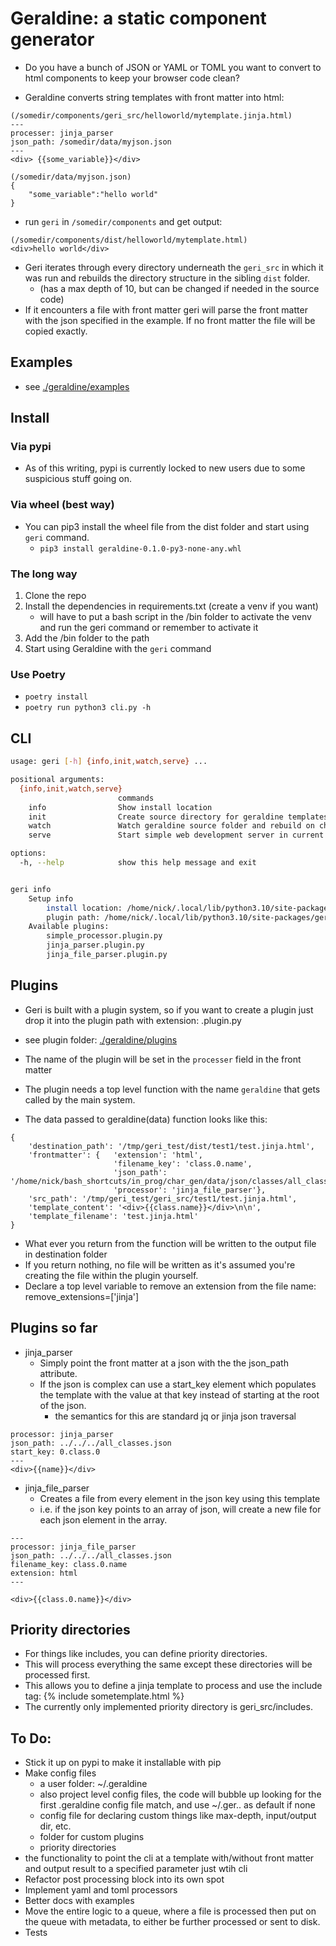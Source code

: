 # Geraldine: a static component generator

* Do you have a bunch of JSON or YAML or TOML you want to convert to html components to keep your browser code clean?

* Geraldine converts string templates with front matter into html:



```
(/somedir/components/geri_src/helloworld/mytemplate.jinja.html)
---
processer: jinja_parser 
json_path: /somedir/data/myjson.json
---
<div> {{some_variable}}</div>

```

```
(/somedir/data/myjson.json)
{
    "some_variable":"hello world"
}
```

* run `geri` in `/somedir/components` and get output:

```
(/somedir/components/dist/helloworld/mytemplate.html)
<div>hello world</div>
```

* Geri iterates through every directory underneath the `geri_src` in which it was run and rebuilds the directory structure in the sibling `dist` folder.
    * (has a max depth of 10, but can be changed if needed in the source code)
* If it encounters a file with front matter geri will parse the front matter with the json specified in the example. If no front matter the file will be copied exactly. 


## Examples
* see [./geraldine/examples](./geraldine/examples) 

## Install

### Via pypi
* As of this writing, pypi is currently locked to new users due to some suspicious stuff going on.

### Via wheel (best way)
* You can pip3 install the wheel file from the dist folder and start using `geri` command.
    * `pip3 install geraldine-0.1.0-py3-none-any.whl`

### The long way
1. Clone the repo
2. Install the dependencies in requirements.txt (create a venv if you want)
    * will have to put a bash script in the /bin folder to activate the venv and run the geri command or remember to activate it
3. Add the /bin folder to the path
4. Start using Geraldine with the `geri` command

### Use Poetry
* `poetry install`
* `poetry run python3 cli.py -h`

## CLI
```bash
usage: geri [-h] {info,init,watch,serve} ...

positional arguments:
  {info,init,watch,serve}
                        commands
    info                Show install location
    init                Create source directory for geraldine templates.
    watch               Watch geraldine source folder and rebuild on change.
    serve               Start simple web development server in current directory.

options:
  -h, --help            show this help message and exit


geri info
    Setup info
        install location: /home/nick/.local/lib/python3.10/site-packages/geraldine
        plugin path: /home/nick/.local/lib/python3.10/site-packages/geraldine/plugins
    Available plugins:
        simple_processor.plugin.py
        jinja_parser.plugin.py
        jinja_file_parser.plugin.py
```



## Plugins

* Geri is built with a plugin system, so if you want to create a plugin just drop it into the plugin path with extension: .plugin.py 

* see plugin folder: [./geraldine/plugins](./geraldine/plugins)

* The name of the plugin will be set in the `processer` field in the front matter

* The plugin needs a top level function with the name `geraldine` that gets called by the main system.


* The data passed to geraldine(data) function looks like this:
```
{   
    'destination_path': '/tmp/geri_test/dist/test1/test.jinja.html',
    'frontmatter': {   'extension': 'html',
                       'filename_key': 'class.0.name',
                       'json_path': '/home/nick/bash_shortcuts/in_prog/char_gen/data/json/classes/all_classes.json',
                       'processor': 'jinja_file_parser'},
    'src_path': '/tmp/geri_test/geri_src/test1/test.jinja.html',
    'template_content': '<div>{{class.name}}</div>\n\n',
    'template_filename': 'test.jinja.html'
}

```

* What ever you return from the function will be written to the output file in destination folder
* If you return nothing, no file will be written as it's assumed you're creating the file within the plugin yourself.
* Declare a top level variable to remove an extension from the file name: remove_extensions=['jinja'] 


## Plugins so far
* jinja_parser
    * Simply point the front matter at a json with the the  json_path attribute. 
    * If the json is complex can use a start_key element which populates the template with the value at that key instead of starting at the root of the json.
        * the semantics for this are standard jq or jinja json traversal
```
processor: jinja_parser
json_path: ../../../all_classes.json
start_key: 0.class.0
---
<div>{{name}}</div>

```


* jinja_file_parser
    * Creates a file from every element in the json key using this template
    * i.e. if the json key points to an array of json, will create a new file for each json element in the array.

```
---
processor: jinja_file_parser
json_path: ../../../all_classes.json
filename_key: class.0.name
extension: html
---

<div>{{class.0.name}}</div>
```

## Priority directories
* For things like includes, you can define priority directories.
* This will process everything the same except these directories will be processed first. 
* This allows you to define a jinja template to process and use the include tag: {% include sometemplate.html %} 
* The currently only implemented priority directory is geri_src/includes.

## To Do:
* Stick it up on pypi to make it installable with pip
* Make config files
    * a user folder: ~/.geraldine 
    * also project level config files, the code will bubble up looking for the first .geraldine config file match, and use ~/.ger.. as default if none
    * config file for declaring custom things like max-depth, input/output dir, etc.
    * folder for custom plugins
    * priority directories
* the functionality to point the cli at a template with/without front matter and output result to a specified parameter just wtih cli
* Refactor post processing block into its own spot
* Implement yaml and toml processors
* Better docs with examples
* Move the entire logic to a queue, where a file is processed then put on the queue with metadata, to either be further processed or sent to disk.
* Tests